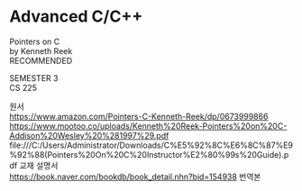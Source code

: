 # Advanced C/C++
Pointers on C<br>
by Kenneth Reek
<br>RECOMMENDED

SEMESTER 3<br>
CS 225

원서<br>
https://www.amazon.com/Pointers-C-Kenneth-Reek/dp/0673999866<br>
https://www.mootoo.co/uploads/Kenneth%20Reek-Pointers%20on%20C-Addison%20Wesley%20%281997%29.pdf<br>
file:///C:/Users/Administrator/Downloads/C%E5%92%8C%E6%8C%87%E9%92%88(Pointers%20On%20C%20Instructor%E2%80%99s%20Guide).pdf 교재 설명서 <br>
https://book.naver.com/bookdb/book_detail.nhn?bid=154938 번역본
